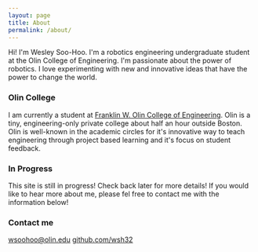 ```yaml
---
layout: page
title: About
permalink: /about/
---
```


Hi! I'm Wesley Soo-Hoo. I'm a robotics engineering undergraduate student at the Olin College of Engineering. I'm passionate about the power of robotics. I love experimenting with new and innovative ideas that have the power to change the world.

### Olin College

I am currently a student at [Franklin W. Olin College of Engineering](https://olin.edu). Olin is a tiny, engineering-only private college about half an hour outside Boston. Olin is well-known in the academic circles for it's innovative way to teach engineering through project based learning and it's focus on student feedback. 

### In Progress

This site is still in progress! Check back later for more details! If you would like to hear more about me, please fel free to contact me with the information below!

### Contact me

[wsoohoo@olin.edu](mailto:wsoohoo@olin.edu)
[github.com/wsh32](https://github.com/wsh32)

